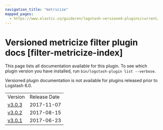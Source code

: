 ```yaml
---
navigation_title: "metricize"
mapped_pages:
  - https://www.elastic.co/guide/en/logstash-versioned-plugins/current/filter-metricize-index.html
---
```


# Versioned metricize filter plugin docs [filter-metricize-index]

This page lists all documentation available for this plugin. To see which plugin version you have installed, run `bin/logstash-plugin list --verbose`.

Versioned plugin documentation is not available for plugins released prior to Logstash 6.0.

| | |
| :- | :- |
| Version | Release Date |
| [v3.0.3](v3-0-3-plugins-filters-metricize.md) | 2017-11-07 |
| [v3.0.2](v3-0-2-plugins-filters-metricize.md) | 2017-08-15 |
| [v3.0.1](v3-0-1-plugins-filters-metricize.md) | 2017-06-23 |
